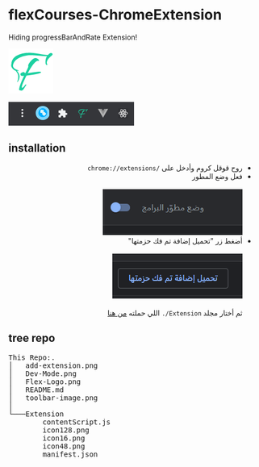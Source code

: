 # flexCourses-ChromeExtension

Hiding progressBarAndRate Extension!

![logo](https://github.com/X7md/flexCourses-ChromeExtension/blob/main/Flex-Logo.png?raw=true)

![Extensions Toolbar](https://github.com/X7md/flexCourses-ChromeExtension/blob/main/toolbar-image.png?raw=true)
## installation

<div dir="rtl">
  <ul>
    <li>روح قوقل كروم وأدخل على <code dir="ltr">chrome://extensions/</code></li> 
    <li>فعل وضع المطور 
    <br/>
    <br/>
    <img src="https://github.com/X7md/flexCourses-ChromeExtension/blob/main/Dev-Mode.png?raw=true">
    </li>
    <li>أضغط زر "تحميل إضافة تم فك حزمتها"
    <br/>
    <br/>
    <img src="https://github.com/X7md/flexCourses-ChromeExtension/blob/main/add-extension.png?raw=true">
    </li>
    <br/>
    ثم  أختار مجلد <code dir="ltr">./Extension</code> اللي حملته 
    <a href="https://github.com/X7md/flexCourses-ChromeExtension/releases/tag/0.1">من هنا</a>
  </ul>
</div>

## tree repo
<div>
<pre>
This Repo:.
│   add-extension.png
│   Dev-Mode.png
│   Flex-Logo.png
│   README.md
│   toolbar-image.png
│
└───Extension
        contentScript.js
        icon128.png
        icon16.png
        icon48.png
        manifest.json
</pre>
</div>
